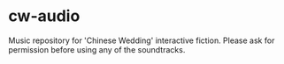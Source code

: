 # cw-audio
Music repository for 'Chinese Wedding' interactive fiction.
Please ask for permission before using any of the soundtracks.
